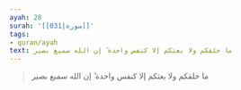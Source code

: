 ```yaml
---
ayah: 28
surah: '[[031|سورة]]'
tags:
- quran/ayah
text: ما خلقكم ولا بعثكم إلا كنفس واحدة ۗ إن الله سميع بصير
---
```

> ما خلقكم ولا بعثكم إلا كنفس واحدة ۗ إن الله سميع بصير
